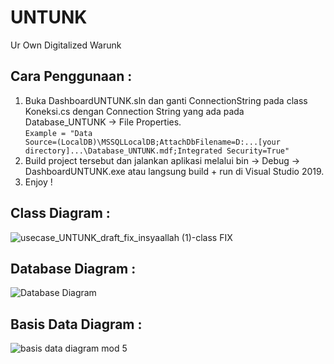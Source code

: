 # UNTUNK
Ur Own Digitalized Warunk

## Cara Penggunaan :
1. Buka DashboardUNTUNK.sln dan ganti ConnectionString pada class Koneksi.cs dengan Connection String yang ada pada Database_UNTUNK -> File Properties.
   <br>
   <code>Example = "Data Source=(LocalDB)\MSSQLLocalDB;AttachDbFilename=D:\...[your directory]...\Database_UNTUNK.mdf;Integrated Security=True"</code>
2. Build project tersebut dan jalankan aplikasi melalui bin -> Debug -> DashboardUNTUNK.exe atau langsung build + run di Visual Studio 2019.
3. Enjoy !


## Class Diagram :

![usecase_UNTUNK_draft_fix_insyaallah (1)-class FIX](https://user-images.githubusercontent.com/73099427/115739868-7eb47e00-a3b8-11eb-8d33-284e48958799.png)

## Database Diagram :

![Database Diagram](https://user-images.githubusercontent.com/73093118/117394537-892a5800-af20-11eb-893d-e4bb5f3d9430.jpg)

## Basis Data Diagram :

![basis data diagram mod 5](https://user-images.githubusercontent.com/75015733/117403100-d6fb8c00-af31-11eb-8ffc-9451c039af23.png)


